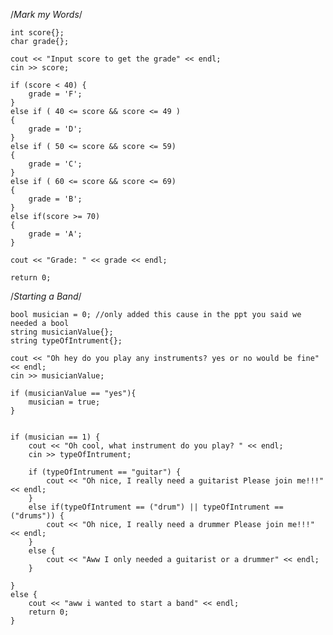   /*Mark my  Words*/

	int score{};
	char grade{};

	cout << "Input score to get the grade" << endl;
	cin >> score;

	if (score < 40) {
		grade = 'F';		
	}
	else if ( 40 <= score && score <= 49 )
	{
		grade = 'D';
	}
	else if ( 50 <= score && score <= 59)
	{
		grade = 'C';
	}
	else if ( 60 <= score && score <= 69)
	{
		grade = 'B';
	}
	else if(score >= 70)
	{
		grade = 'A';
	}

	cout << "Grade: " << grade << endl;

	return 0;  




/*Starting a Band*/

    bool musician = 0; //only added this cause in the ppt you said we needed a bool
	string musicianValue{};
	string typeOfIntrument{};

	cout << "Oh hey do you play any instruments? yes or no would be fine" << endl;
	cin >> musicianValue;

	if (musicianValue == "yes"){
		musician = true;
	}
		
	
	if (musician == 1) {
		cout << "Oh cool, what instrument do you play? " << endl;
		cin >> typeOfIntrument;

		if (typeOfIntrument == "guitar") {
			cout << "Oh nice, I really need a guitarist Please join me!!!" << endl;
		}
		else if(typeOfIntrument == ("drum") || typeOfIntrument == ("drums")) {
			cout << "Oh nice, I really need a drummer Please join me!!!" << endl;
		}
		else {
			cout << "Aww I only needed a guitarist or a drummer" << endl;
		}

	}
	else {
		cout << "aww i wanted to start a band" << endl;
		return 0;
	}
